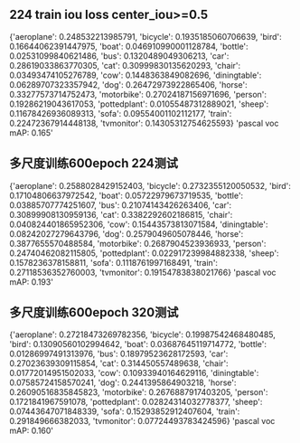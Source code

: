 ## 224 train iou loss center_iou>=0.5{'aeroplane': 0.248532213985791, 'bicycle': 0.1935185060706639, 'bird': 0.16644062391447975, 'boat': 0.046910990001128784, 'bottle': 0.02531099840621486, 'bus': 0.1320489049306213, 'car': 0.28619033863770305, 'cat': 0.30999830135620293, 'chair': 0.03493474105276789, 'cow': 0.1448363849082696, 'diningtable': 0.06289707323357942, 'dog': 0.26472973922865406, 'horse': 0.33277573714752473, 'motorbike': 0.27024187156971696, 'person': 0.19286219043617053, 'pottedplant': 0.01055487312889021, 'sheep': 0.11678426936089313, 'sofa': 0.09554001102112177, 'train': 0.22472367914448138, 'tvmonitor': 0.14305312754625593}'pascal voc mAP: 0.165'## 多尺度训练600epoch 224测试{'aeroplane': 0.2588028429152403, 'bicycle': 0.2732355120050532, 'bird': 0.17104806637972542, 'boat': 0.05722979673719535, 'bottle': 0.03885707774251607, 'bus': 0.21074143426263406, 'car': 0.30899908130959136, 'cat': 0.3382292602186815, 'chair': 0.040824401865952306, 'cow': 0.15443573813071584, 'diningtable': 0.08242027279643796, 'dog': 0.2579049605078446, 'horse': 0.3877655570488584, 'motorbike': 0.2687904523936933, 'person': 0.24740462082115805, 'pottedplant': 0.022917239984882338, 'sheep': 0.1578236378158811, 'sofa': 0.1118761997168491, 'train': 0.27118536352760003, 'tvmonitor': 0.19154783838021766}'pascal voc mAP: 0.193'## 多尺度训练600epoch 320测试{'aeroplane': 0.27218473269782356, 'bicycle': 0.19987542468480485, 'bird': 0.13090560102994642, 'boat': 0.03687645119714772, 'bottle': 0.01286997491313976, 'bus': 0.18979523628172593, 'car': 0.27023639309115854, 'cat': 0.314450557489638, 'chair': 0.01772014951502033, 'cow': 0.10933940164629116, 'diningtable': 0.07585724158570241, 'dog': 0.2441395864903218, 'horse': 0.26090516835845823, 'motorbike': 0.2676887917403205, 'person': 0.1721841967591078, 'pottedplant': 0.02824314032778377, 'sheep': 0.07443647071848339, 'sofa': 0.15293852912407604, 'train': 0.291849666382033, 'tvmonitor': 0.07724493783424596}'pascal voc mAP: 0.160'